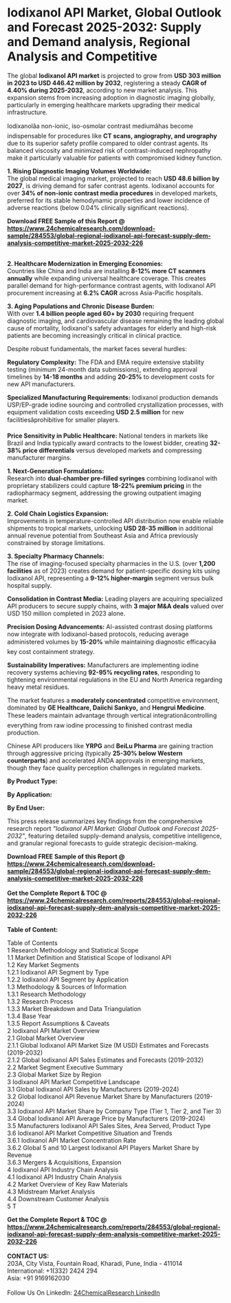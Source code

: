<h1>Iodixanol API Market, Global Outlook and Forecast 2025-2032: Supply and Demand analysis, Regional Analysis and Competitive</h1><p>The global <strong>Iodixanol API market</strong> is projected to grow from <strong>USD 303 million in 2023 to USD 446.42 million by 2032</strong>, registering a steady <strong>CAGR of 4.40% during 2025-2032</strong>, according to new market analysis. This expansion stems from increasing adoption in diagnostic imaging globally, particularly in emerging healthcare markets upgrading their medical infrastructure.</p><p>Iodixanolâa non-ionic, iso-osmolar contrast mediumâhas become indispensable for procedures like <strong>CT scans, angiography, and urography</strong> due to its superior safety profile compared to older contrast agents. Its balanced viscosity and minimized risk of contrast-induced nephropathy make it particularly valuable for patients with compromised kidney function.</p><p><strong>1. Rising Diagnostic Imaging Volumes Worldwide:</strong><br>
The global medical imaging market, projected to reach <strong>USD 48.6 billion by 2027</strong>, is driving demand for safer contrast agents. Iodixanol accounts for over <strong>34% of non-ionic contrast media procedures</strong> in developed markets, preferred for its stable hemodynamic properties and lower incidence of adverse reactions (below 0.04% clinically significant reactions).</p><div><b>Download FREE Sample of this Report @ 
            <a href="https://www.24chemicalresearch.com/download-sample/284553/global-regional-iodixanol-api-forecast-supply-dem-analysis-competitive-market-2025-2032-226">
            https://www.24chemicalresearch.com/download-sample/284553/global-regional-iodixanol-api-forecast-supply-dem-analysis-competitive-market-2025-2032-226</a></b></div><br><p><strong>2. Healthcare Modernization in Emerging Economies:</strong><br>
Countries like China and India are installing <strong>8-12% more CT scanners annually</strong> while expanding universal healthcare coverage. This creates parallel demand for high-performance contrast agents, with Iodixanol API procurement increasing at <strong>6.2% CAGR</strong> across Asia-Pacific hospitals.</p><p><strong>3. Aging Populations and Chronic Disease Burden:</strong><br>
With over <strong>1.4 billion people aged 60+ by 2030</strong> requiring frequent diagnostic imaging, and cardiovascular disease remaining the leading global cause of mortality, Iodixanol's safety advantages for elderly and high-risk patients are becoming increasingly critical in clinical practice.</p><p>Despite robust fundamentals, the market faces several hurdles:</p><p><strong>Regulatory Complexity:</strong> The FDA and EMA require extensive stability testing (minimum 24-month data submissions), extending approval timelines by <strong>14-18 months</strong> and adding <strong>20-25%</strong> to development costs for new API manufacturers.</p><p><strong>Specialized Manufacturing Requirements:</strong> Iodixanol production demands USP/EP-grade iodine sourcing and controlled crystallization processes, with equipment validation costs exceeding <strong>USD 2.5 million</strong> for new facilitiesâprohibitive for smaller players.</p><p><strong>Price Sensitivity in Public Healthcare:</strong> National tenders in markets like Brazil and India typically award contracts to the lowest bidder, creating <strong>32-38% price differentials</strong> versus developed markets and compressing manufacturer margins.</p><p><strong>1. Next-Generation Formulations:</strong><br>
Research into <strong>dual-chamber pre-filled syringes</strong> combining Iodixanol with proprietary stabilizers could capture <strong>18-22% premium pricing</strong> in the radiopharmacy segment, addressing the growing outpatient imaging market.</p><p><strong>2. Cold Chain Logistics Expansion:</strong><br>
Improvements in temperature-controlled API distribution now enable reliable shipments to tropical markets, unlocking <strong>USD 28-35 million</strong> in additional annual revenue potential from Southeast Asia and Africa previously constrained by storage limitations.</p><p><strong>3. Specialty Pharmacy Channels:</strong><br>
The rise of imaging-focused specialty pharmacies in the U.S. (over <strong>1,200 facilities</strong> as of 2023) creates demand for patient-specific dosing kits using Iodixanol API, representing a <strong>9-12% higher-margin</strong> segment versus bulk hospital supply.</p><p><strong>Consolidation in Contrast Media:</strong> Leading players are acquiring specialized API producers to secure supply chains, with <strong>3 major M&amp;A deals</strong> valued over USD 150 million completed in 2023 alone.</p><p><strong>Precision Dosing Advancements:</strong> AI-assisted contrast dosing platforms now integrate with Iodixanol-based protocols, reducing average administered volumes by <strong>15-20%</strong> while maintaining diagnostic efficacyâa key cost containment strategy.</p><p><strong>Sustainability Imperatives:</strong> Manufacturers are implementing iodine recovery systems achieving <strong>92-95% recycling rates</strong>, responding to tightening environmental regulations in the EU and North America regarding heavy metal residues.</p><p>The market features a <strong>moderately concentrated</strong> competitive environment, dominated by <strong>GE Healthcare, Daiichi Sankyo,</strong> and <strong>Hengrui Medicine</strong>. These leaders maintain advantage through vertical integrationâcontrolling everything from raw iodine processing to finished contrast media production.</p><p>Chinese API producers like <strong>YRPG</strong> and <strong>BeiLu Pharma</strong> are gaining traction through aggressive pricing (typically <strong>25-30% below Western counterparts</strong>) and accelerated ANDA approvals in emerging markets, though they face quality perception challenges in regulated markets.</p><p><strong>By Product Type:</strong></p><p><strong>By Application:</strong></p><p><strong>By End User:</strong></p><p>This press release summarizes key findings from the comprehensive research report <em>"Iodixanol API Market: Global Outlook and Forecast 2025-2032"</em>, featuring detailed supply-demand analysis, competitive intelligence, and granular regional forecasts to guide strategic decision-making.</p><div><b>Download FREE Sample of this Report @ 
            <a href="https://www.24chemicalresearch.com/download-sample/284553/global-regional-iodixanol-api-forecast-supply-dem-analysis-competitive-market-2025-2032-226">
            https://www.24chemicalresearch.com/download-sample/284553/global-regional-iodixanol-api-forecast-supply-dem-analysis-competitive-market-2025-2032-226</a></b></div><br><div><b>Get the Complete Report & TOC @ 
            <a href="https://www.24chemicalresearch.com/reports/284553/global-regional-iodixanol-api-forecast-supply-dem-analysis-competitive-market-2025-2032-226">
            https://www.24chemicalresearch.com/reports/284553/global-regional-iodixanol-api-forecast-supply-dem-analysis-competitive-market-2025-2032-226</a></b></div><br>
            <b>Table of Content:</b><p>Table of Contents<br />
1 Research Methodology and Statistical Scope<br />
1.1 Market Definition and Statistical Scope of Iodixanol API<br />
1.2 Key Market Segments<br />
1.2.1 Iodixanol API Segment by Type<br />
1.2.2 Iodixanol API Segment by Application<br />
1.3 Methodology & Sources of Information<br />
1.3.1 Research Methodology<br />
1.3.2 Research Process<br />
1.3.3 Market Breakdown and Data Triangulation<br />
1.3.4 Base Year<br />
1.3.5 Report Assumptions & Caveats<br />
2 Iodixanol API Market Overview<br />
2.1 Global Market Overview<br />
2.1.1 Global Iodixanol API Market Size (M USD) Estimates and Forecasts (2019-2032)<br />
2.1.2 Global Iodixanol API Sales Estimates and Forecasts (2019-2032)<br />
2.2 Market Segment Executive Summary<br />
2.3 Global Market Size by Region<br />
3 Iodixanol API Market Competitive Landscape<br />
3.1 Global Iodixanol API Sales by Manufacturers (2019-2024)<br />
3.2 Global Iodixanol API Revenue Market Share by Manufacturers (2019-2024)<br />
3.3 Iodixanol API Market Share by Company Type (Tier 1, Tier 2, and Tier 3)<br />
3.4 Global Iodixanol API Average Price by Manufacturers (2019-2024)<br />
3.5 Manufacturers Iodixanol API Sales Sites, Area Served, Product Type<br />
3.6 Iodixanol API Market Competitive Situation and Trends<br />
3.6.1 Iodixanol API Market Concentration Rate<br />
3.6.2 Global 5 and 10 Largest Iodixanol API Players Market Share by Revenue<br />
3.6.3 Mergers & Acquisitions, Expansion<br />
4 Iodixanol API Industry Chain Analysis<br />
4.1 Iodixanol API Industry Chain Analysis<br />
4.2 Market Overview of Key Raw Materials<br />
4.3 Midstream Market Analysis<br />
4.4 Downstream Customer Analysis<br />
5 T</p><div><b>Get the Complete Report & TOC @ 
            <a href="https://www.24chemicalresearch.com/reports/284553/global-regional-iodixanol-api-forecast-supply-dem-analysis-competitive-market-2025-2032-226">
            https://www.24chemicalresearch.com/reports/284553/global-regional-iodixanol-api-forecast-supply-dem-analysis-competitive-market-2025-2032-226</a></b></div><br><b>CONTACT US:</b><br>
            203A, City Vista, Fountain Road, Kharadi, Pune, India - 411014<br>
            International: +1(332) 2424 294<br>
            Asia: +91 9169162030 <br><br>
            Follow Us On LinkedIn: <a href="https://www.linkedin.com/company/24chemicalresearch/">24ChemicalResearch LinkedIn</a>